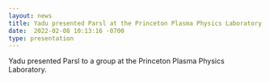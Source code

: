 ```yaml
---
layout: news
title: Yadu presented Parsl at the Princeton Plasma Physics Laboratory
date:  2022-02-08 10:13:16 -0700
type: presentation
---
```


Yadu presented Parsl to a group at the Princeton Plasma Physics Laboratory.